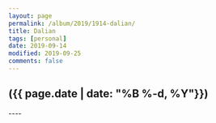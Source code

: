 ```yaml
---
layout: page
permalink: /album/2019/1914-dalian/
title: Dalian
tags: [personal]
date: 2019-09-14
modified: 2019-09-25
comments: false
---
```


<h2>({{ page.date | date: "%B %-d, %Y"}})</h2>
----